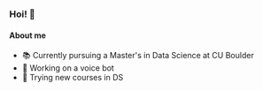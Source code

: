 ### Hoi! 👻

#### About me

- 📚 Currently pursuing a Master's in Data Science at CU Boulder
- 🎃 Working on a voice bot
- 🗿 Trying new courses in DS
